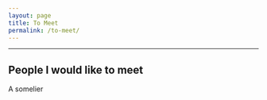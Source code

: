 ```yaml
---
layout: page
title: To Meet
permalink: /to-meet/
---
```

---
People I would like to meet
---

A somelier
